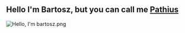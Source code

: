 ## Hello I'm Bartosz, but you can call me [Pathius](https://pathius.github.io/)

<img src="https://res.cloudinary.com/pathius/image/upload/v1603809966/Hello_I_m_bartosz_icegfd.png" alt="Hello, I'm bartosz.png">
